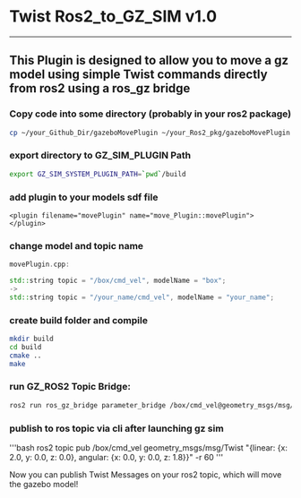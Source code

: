 # Twist Ros2_to_GZ_SIM v1.0
---
## This Plugin is designed to allow you to move a gz model using simple Twist commands directly from ros2 using a ros_gz bridge

### Copy code into some directory (probably in your ros2 package)
```bash
cp ~/your_Github_Dir/gazeboMovePlugin ~/your_Ros2_pkg/gazeboMovePlugin
```

### export directory to GZ_SIM_PLUGIN Path
```bash
export GZ_SIM_SYSTEM_PLUGIN_PATH=`pwd`/build
```
### add plugin to your models sdf file
```sdf
<plugin filename="movePlugin" name="move_Plugin::movePlugin">
</plugin>
```

### change model and topic name
```c++
movePlugin.cpp:

std::string topic = "/box/cmd_vel", modelName = "box";
->
std::string topic = "/your_name/cmd_vel", modelName = "your_name";
```

### create build folder and compile
```bash
mkdir build
cd build
cmake ..
make
```

### run GZ_ROS2 Topic Bridge:
```bash
ros2 run ros_gz_bridge parameter_bridge /box/cmd_vel@geometry_msgs/msg/Twist@gz.msgs.Twist
```

### publish to ros topic via cli after launching gz sim 
'''bash
ros2 topic pub /box/cmd_vel geometry_msgs/msg/Twist "{linear: {x: 2.0, y: 0.0, z: 0.0}, angular: {x: 0.0, y: 0.0, z: 1.8}}" -r 60
'''

Now you can publish Twist Messages on your ros2 topic, which will move the gazebo model!

